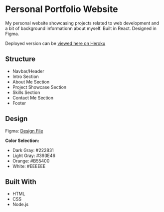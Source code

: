 # Personal Portfolio Website

My personal website showcasing projects related to web development and a bit of background informationn about myself. Built in React. Designed in Figma.

Deployed version can be [viewed here on Heroku](https://rouvensportfolio.herokuapp.com/)

## Structure

- Navbar/Header
- Intro Section
- About Me Section
- Project Showcase Section
- Skills Section
- Contact Me Section
- Footer

## Design

Figma: [Design File](https://www.figma.com/file/uTPnapFjh7CMRnKuW3pbBk/Personal-Website?node-id=0%3A1)

**Color Selection:**

- Dark Gray: #222831
- Light Gray: #393E46
- Orange: #B55400
- White: #EEEEEE

## Built With

- HTML
- CSS
- Node.js
